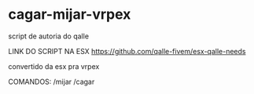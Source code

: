 # cagar-mijar-vrpex

script de autoria do qalle 

LINK DO SCRIPT NA ESX https://github.com/qalle-fivem/esx-qalle-needs

convertido da esx pra vrpex

COMANDOS:
/mijar
/cagar
